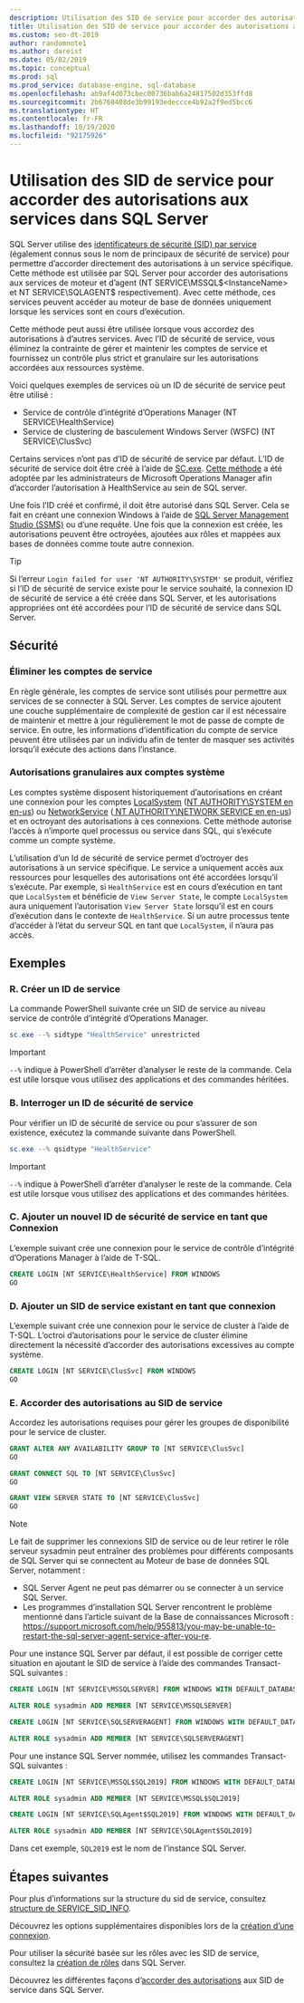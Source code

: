 ```yaml
---
description: Utilisation des SID de service pour accorder des autorisations aux services dans SQL Server
title: Utilisation des SID de service pour accorder des autorisations aux services
ms.custom: seo-dt-2019
author: randomnote1
ms.author: dareist
ms.date: 05/02/2019
ms.topic: conceptual
ms.prod: sql
ms.prod_service: database-engine, sql-database
ms.openlocfilehash: ab9af4d073cbec00736bab6a24817502d353ffd8
ms.sourcegitcommit: 2b6760408de3b99193edeccce4b92a2f9ed5bcc6
ms.translationtype: HT
ms.contentlocale: fr-FR
ms.lasthandoff: 10/19/2020
ms.locfileid: "92175926"
---
```

# <a name="using-service-sids-to-grant-permissions-to-services-in-sql-server"></a>Utilisation des SID de service pour accorder des autorisations aux services dans SQL Server

SQL Server utilise des [identificateurs de sécurité (SID) par service](https://support.microsoft.com/help/2620201/sql-server-uses-a-service-sid-to-provide-service-isolation) (également connus sous le nom de principaux de sécurité de service) pour permettre d’accorder directement des autorisations à un service spécifique. Cette méthode est utilisée par SQL Server pour accorder des autorisations aux services de moteur et d’agent (NT SERVICE\MSSQL$<InstanceName> et NT SERVICE\SQLAGENT$<InstanceName> respectivement). Avec cette méthode, ces services peuvent accéder au moteur de base de données uniquement lorsque les services sont en cours d’exécution.

Cette méthode peut aussi être utilisée lorsque vous accordez des autorisations à d’autres services. Avec l’ID de sécurité de service, vous éliminez la contrainte de gérer et maintenir les comptes de service et fournissez un contrôle plus strict et granulaire sur les autorisations accordées aux ressources système.

Voici quelques exemples de services où un ID de sécurité de service peut être utilisé :

- Service de contrôle d’intégrité d’Operations Manager (NT SERVICE\HealthService)
- Service de clustering de basculement Windows Server (WSFC) (NT SERVICE\ClusSvc)

Certains services n’ont pas d’ID de sécurité de service par défaut. L’ID de sécurité de service doit être créé à l’aide de [SC.exe](/windows/desktop/services/configuring-a-service-using-sc). [Cette méthode](https://kevinholman.com/2016/08/25/sql-mp-run-as-accounts-no-longer-required/) a été adoptée par les administrateurs de Microsoft Operations Manager afin d’accorder l’autorisation à HealthService au sein de SQL server.

Une fois l’ID créé et confirmé, il doit être autorisé dans SQL Server. Cela se fait en créant une connexion Windows à l’aide de [SQL Server Management Studio (SSMS)](../../ssms/download-sql-server-management-studio-ssms.md) ou d’une requête. Une fois que la connexion est créée, les autorisations peuvent être octroyées, ajoutées aux rôles et mappées aux bases de données comme toute autre connexion.

> [!TIP]
> Si l’erreur `Login failed for user 'NT AUTHORITY\SYSTEM'` se produit, vérifiez si l’ID de sécurité de service existe pour le service souhaité, la connexion ID de sécurité de service a été créée dans SQL Server, et les autorisations appropriées ont été accordées pour l’ID de sécurité de service dans SQL Server.

## <a name="security"></a>Sécurité

### <a name="eliminate-service-accounts"></a>Éliminer les comptes de service

En règle générale, les comptes de service sont utilisés pour permettre aux services de se connecter à SQL Server. Les comptes de service ajoutent une couche supplémentaire de complexité de gestion car il est nécessaire de maintenir et mettre à jour régulièrement le mot de passe de compte de service. En outre, les informations d’identification du compte de service peuvent être utilisées par un individu afin de tenter de masquer ses activités lorsqu’il exécute des actions dans l’instance.

### <a name="granular-permissions-to-system-accounts"></a>Autorisations granulaires aux comptes système

Les comptes système disposent historiquement d’autorisations en créant une connexion pour les comptes [LocalSystem](/windows/win32/services/localsystem-account) ([NT AUTHORITY\SYSTEM en en-us](../../database-engine/configure-windows/configure-windows-service-accounts-and-permissions.md#Localized_service_names)) ou [NetworkService](/windows/desktop/Services/networkservice-account) ([ NT AUTHORITY\NETWORK SERVICE en en-us](../../database-engine/configure-windows/configure-windows-service-accounts-and-permissions.md#Localized_service_names)) et en octroyant des autorisations à ces connexions. Cette méthode autorise l’accès à n’importe quel processus ou service dans SQL, qui s’exécute comme un compte système.

L’utilisation d’un Id de sécurité de service permet d’octroyer des autorisations à un service spécifique. Le service a uniquement accès aux ressources pour lesquelles des autorisations ont été accordées lorsqu’il s’exécute. Par exemple, si `HealthService` est en cours d’exécution en tant que `LocalSystem` et bénéficie de `View Server State`, le compte `LocalSystem` aura uniquement l’autorisation `View Server State` lorsqu’il est en cours d’exécution dans le contexte de `HealthService`. Si un autre processus tente d’accéder à l’état du serveur SQL en tant que `LocalSystem`, il n’aura pas accès.

## <a name="examples"></a>Exemples

### <a name="a-create-a-service-sid"></a>R. Créer un ID de service

La commande PowerShell suivante crée un SID de service au niveau service de contrôle d’intégrité d’Operations Manager.

```PowerShell
sc.exe --% sidtype "HealthService" unrestricted
```

> [!IMPORTANT]
> `--%` indique à PowerShell d’arrêter d’analyser le reste de la commande. Cela est utile lorsque vous utilisez des applications et des commandes héritées.

### <a name="b-query-a-service-sid"></a>B. Interroger un ID de sécurité de service

Pour vérifier un ID de sécurité de service ou pour s’assurer de son existence, exécutez la commande suivante dans PowerShell.

```PowerShell
sc.exe --% qsidtype "HealthService"
```

> [!IMPORTANT]
> `--%` indique à PowerShell d’arrêter d’analyser le reste de la commande. Cela est utile lorsque vous utilisez des applications et des commandes héritées.

### <a name="c-add-a-newly-created-service-sid-as-a-login"></a>C. Ajouter un nouvel ID de sécurité de service en tant que Connexion

L’exemple suivant crée une connexion pour le service de contrôle d’intégrité d’Operations Manager à l’aide de T-SQL.

```SQL
CREATE LOGIN [NT SERVICE\HealthService] FROM WINDOWS
GO
```

### <a name="d-add-an-existing-service-sid-as-a-login"></a>D. Ajouter un SID de service existant en tant que connexion

L’exemple suivant crée une connexion pour le service de cluster à l’aide de T-SQL. L’octroi d’autorisations pour le service de cluster élimine directement la nécessité d’accorder des autorisations excessives au compte système.

```SQL
CREATE LOGIN [NT SERVICE\ClusSvc] FROM WINDOWS
GO
```

### <a name="e-grant-permissions-to-a-service-sid"></a>E. Accorder des autorisations au SID de service

Accordez les autorisations requises pour gérer les groupes de disponibilité pour le service de cluster.

```SQL
GRANT ALTER ANY AVAILABILITY GROUP TO [NT SERVICE\ClusSvc]
GO

GRANT CONNECT SQL TO [NT SERVICE\ClusSvc]
GO

GRANT VIEW SERVER STATE TO [NT SERVICE\ClusSvc]
GO
```

  > [!NOTE]
  > Le fait de supprimer les connexions SID de service ou de leur retirer le rôle serveur sysadmin peut entraîner des problèmes pour différents composants de SQL Server qui se connectent au Moteur de base de données SQL Server, notamment :
  > - SQL Server Agent ne peut pas démarrer ou se connecter à un service SQL Server.
  > - Les programmes d’installation SQL Server rencontrent le problème mentionné dans l’article suivant de la Base de connaissances Microsoft : https://support.microsoft.com/help/955813/you-may-be-unable-to-restart-the-sql-server-agent-service-after-you-re.
  >
  > Pour une instance SQL Server par défaut, il est possible de corriger cette situation en ajoutant le SID de service à l’aide des commandes Transact-SQL suivantes :
  >
  > ```sql
  > CREATE LOGIN [NT SERVICE\MSSQLSERVER] FROM WINDOWS WITH DEFAULT_DATABASE=[master], DEFAULT_LANGUAGE=[us_english]
  > 
  > ALTER ROLE sysadmin ADD MEMBER [NT SERVICE\MSSQLSERVER]
  > 
  > CREATE LOGIN [NT SERVICE\SQLSERVERAGENT] FROM WINDOWS WITH DEFAULT_DATABASE=[master], DEFAULT_LANGUAGE=[us_english]
  > 
  > ALTER ROLE sysadmin ADD MEMBER [NT SERVICE\SQLSERVERAGENT]
  > ```
  > Pour une instance SQL Server nommée, utilisez les commandes Transact-SQL suivantes :
  > ```sql
  > CREATE LOGIN [NT SERVICE\MSSQL$SQL2019] FROM WINDOWS WITH DEFAULT_DATABASE=[master], DEFAULT_LANGUAGE=[us_english]
  > 
  > ALTER ROLE sysadmin ADD MEMBER [NT SERVICE\MSSQL$SQL2019]
  > 
  > CREATE LOGIN [NT SERVICE\SQLAgent$SQL2019] FROM WINDOWS WITH DEFAULT_DATABASE=[master], DEFAULT_LANGUAGE=[us_english]
  > 
  > ALTER ROLE sysadmin ADD MEMBER [NT SERVICE\SQLAgent$SQL2019]
  > 
  > ```
  > Dans cet exemple, `SQL2019` est le nom de l’instance SQL Server.

## <a name="next-steps"></a>Étapes suivantes

Pour plus d’informations sur la structure du sid de service, consultez [structure de SERVICE_SID_INFO](/windows/win32/api/winsvc/ns-winsvc-service_sid_info).

Découvrez les options supplémentaires disponibles lors de la [création d’une connexion](../../t-sql/statements/create-login-transact-sql.md).

Pour utiliser la sécurité basée sur les rôles avec les SID de service, consultez la [création de rôles](../../t-sql/statements/create-role-transact-sql.md) dans SQL Server.

Découvrez les différentes façons d’[accorder des autorisations](../../t-sql/statements/grant-transact-sql.md) aux SID de service dans SQL Server.
